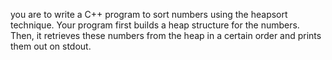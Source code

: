 you are to write a C++ program to sort numbers using the heapsort technique. Your program first builds a heap structure for the numbers. Then, it retrieves these numbers from the heap in a certain order and prints them out on stdout.
